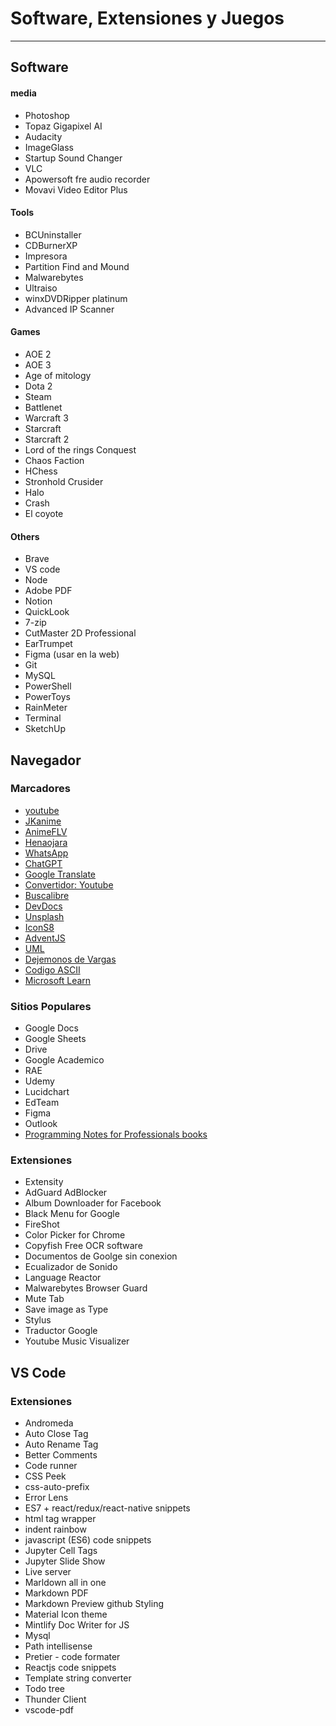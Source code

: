 # Software, Extensiones y Juegos
---
## Software
#### media
* Photoshop
* Topaz Gigapixel AI
* Audacity
* ImageGlass
* Startup Sound Changer
* VLC
* Apowersoft fre audio recorder
* Movavi Video Editor Plus
  
#### Tools
* BCUninstaller
* CDBurnerXP
* Impresora
* Partition Find and Mound
* Malwarebytes
* Ultraiso
* winxDVDRipper platinum
* Advanced IP Scanner

#### Games
* AOE 2
* AOE 3
* Age of mitology
* Dota 2
* Steam
* Battlenet
* Warcraft 3
* Starcraft
* Starcraft 2
* Lord of the rings Conquest
* Chaos Faction
* HChess
* Stronhold Crusider
* Halo
* Crash
* El coyote

#### Others
* Brave
* VS code
* Node
* Adobe PDF
* Notion
* QuickLook
* 7-zip
* CutMaster 2D Professional
* EarTrumpet
* Figma (usar en la web)
* Git
* MySQL
* PowerShell
* PowerToys
* RainMeter
* Terminal
* SketchUp

## Navegador
### Marcadores
* [youtube](https://www.youtube.com/)
* [JKanime](https://jkanime.net/)
* [AnimeFLV](https://www3.animeflv.net/)
* [Henaojara](https://henaojara2.com/)
* [WhatsApp](https://web.whatsapp.com/)
* [ChatGPT](https://chat.openai.com/chat)
* [Google Translate](https://translate.google.com.pe/?hl=es-419)
* [Convertidor: Youtube](https://notube.site/es/youtube-app-v20)
* [Buscalibre](https://www.buscalibre.pe/libros/search?q=warcraft)
* [DevDocs](https://devdocs.io/)
* [Unsplash](https://unsplash.com/es)
* [IconS8](https://iconos8.es/)
* [AdventJS](https://2021.adventjs.dev/challenges)
* [UML](http://www.umletino.com/umletino.html)
* [Dejemonos de Vargas](https://w.historiadeamor.org/dejemonos-de-vargas-capitulo-3-hd1/)
* [Codigo ASCII](https://elcodigoascii.com.ar/codigos-ascii/comillas-dobles-altas-inglesas-codigo-ascii-34.html)
* [Microsoft Learn](https://learn.microsoft.com/es-es/windows-server/administration/windows-commands/set_1)

### Sitios Populares
* Google Docs
* Google Sheets
* Drive
* Google Academico
* RAE
* Udemy
* Lucidchart
* EdTeam
* Figma
* Outlook
* [Programming Notes for Professionals books](https://goalkicker.com/)

### Extensiones
* Extensity
* AdGuard AdBlocker
* Album Downloader for Facebook
* Black Menu for Google
* FireShot
* Color Picker for Chrome
* Copyfish Free OCR software
* Documentos de Goolge sin conexion
* Ecualizador de Sonido
* Language Reactor
* Malwarebytes Browser Guard
* Mute Tab
* Save image as Type
* Stylus
* Traductor Google
* Youtube Music Visualizer

## VS Code
### Extensiones
* Andromeda
* Auto Close Tag
* Auto Rename Tag
* Better Comments
* Code runner
* CSS Peek
* css-auto-prefix
* Error Lens
* ES7 + react/redux/react-native snippets
* html tag wrapper
* indent rainbow
* javascript (ES6) code snippets
* Jupyter Cell Tags
* Jupyter Slide Show
* Live server
* Marldown all in one
* Markdown PDF
* Markdown Preview github Styling
* Material Icon theme
* Mintlify Doc Writer for JS
* Mysql
* Path intellisense
* Pretier - code formater
* Reactjs code snippets
* Template string converter
* Todo tree
* Thunder Client
* vscode-pdf